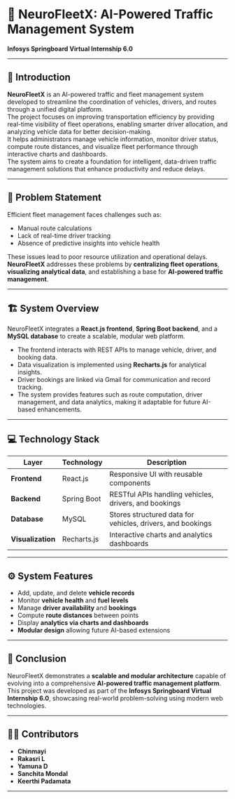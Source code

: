 # 🚗 NeuroFleetX: AI-Powered Traffic Management System

**Infosys Springboard Virtual Internship 6.0**

---

## 🧠 Introduction

**NeuroFleetX** is an AI-powered traffic and fleet management system developed to streamline the coordination of vehicles, drivers, and routes through a unified digital platform.  
The project focuses on improving transportation efficiency by providing real-time visibility of fleet operations, enabling smarter driver allocation, and analyzing vehicle data for better decision-making.  
It helps administrators manage vehicle information, monitor driver status, compute route distances, and visualize fleet performance through interactive charts and dashboards.  
The system aims to create a foundation for intelligent, data-driven traffic management solutions that enhance productivity and reduce delays.

---

## 🧩 Problem Statement

Efficient fleet management faces challenges such as:
- Manual route calculations  
- Lack of real-time driver tracking  
- Absence of predictive insights into vehicle health  

These issues lead to poor resource utilization and operational delays.  
**NeuroFleetX** addresses these problems by **centralizing fleet operations**, **visualizing analytical data**, and establishing a base for **AI-powered traffic management**.

---

## 🏗️ System Overview

NeuroFleetX integrates a **React.js frontend**, **Spring Boot backend**, and a **MySQL database** to create a scalable, modular web platform.

- The frontend interacts with REST APIs to manage vehicle, driver, and booking data.  
- Data visualization is implemented using **Recharts.js** for analytical insights.  
- Driver bookings are linked via Gmail for communication and record tracking.  
- The system provides features such as route computation, driver management, and data analytics, making it adaptable for future AI-based enhancements.

---

## 💻 Technology Stack

| Layer | Technology | Description |
|-------|-------------|-------------|
| **Frontend** | React.js | Responsive UI with reusable components |
| **Backend** | Spring Boot | RESTful APIs handling vehicles, drivers, and bookings |
| **Database** | MySQL | Stores structured data for vehicles, drivers, and bookings |
| **Visualization** | Recharts.js | Interactive charts and analytics dashboards |

---

## ⚙️ System Features

- Add, update, and delete **vehicle records**  
- Monitor **vehicle health** and **fuel levels**  
- Manage **driver availability** and **bookings**  
- Compute **route distances** between points  
- Display **analytics via charts and dashboards**  
- **Modular design** allowing future AI-based extensions  

---

## 🧾 Conclusion

NeuroFleetX demonstrates a **scalable and modular architecture** capable of evolving into a comprehensive **AI-powered traffic management platform**.  
This project was developed as part of the **Infosys Springboard Virtual Internship 6.0**, showcasing real-world problem-solving using modern web technologies.

---

## 👩‍💻 Contributors
- **Chinmayi**
- **Rakasri L**
- **Yamuna D**
- **Sanchita Mondal** 
- **Keerthi Padamata**  
---


